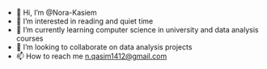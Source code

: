 - 👋 Hi, I’m @Nora-Kasiem
- 👀 I’m interested in reading and quiet time
- 🌱 I’m currently learning computer science in university and data analysis courses
- 💞️ I’m looking to collaborate on data analysis projects
- 📫 How to reach me n.qasim1412@gmail.com

<!---
Nora-Kasiem/Nora-Kasiem is a ✨ special ✨ repository because its `README.md` (this file) appears on your GitHub profile.
You can click the Preview link to take a look at your changes.
--->
